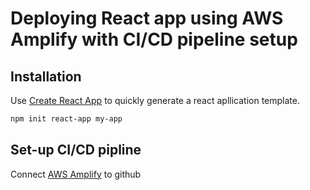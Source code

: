 # Deploying React app using AWS Amplify with CI/CD pipeline setup
## Installation

Use [Create React App](https://github.com/facebook/create-react-app) to quickly generate a react apllication template.
```bash
npm init react-app my-app
```
## Set-up CI/CD pipline

Connect [AWS Amplify](https://aws.amazon.com/amplify/) to github


  

  
